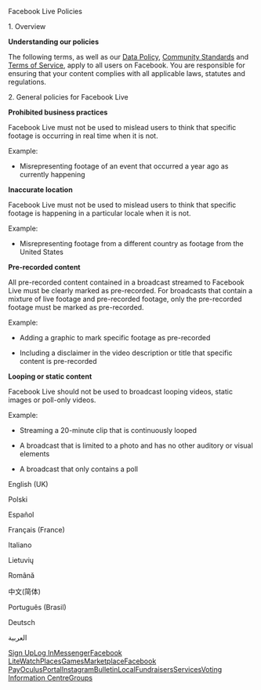Facebook Live Policies

1\. Overview

**Understanding our policies**

The following terms, as well as our [Data Policy](https://www.facebook.com/about/privacy/), [Community Standards](https://www.facebook.com/communitystandards/) and [Terms of Service](https://www.facebook.com/legal/terms), apply to all users on Facebook. You are responsible for ensuring that your content complies with all applicable laws, statutes and regulations.

2\. General policies for Facebook Live

**Prohibited business practices**

Facebook Live must not be used to mislead users to think that specific footage is occurring in real time when it is not.

Example:

*   Misrepresenting footage of an event that occurred a year ago as currently happening

**Inaccurate location**

Facebook Live must not be used to mislead users to think that specific footage is happening in a particular locale when it is not.

Example:

*   Misrepresenting footage from a different country as footage from the United States

**Pre-recorded content**

All pre-recorded content contained in a broadcast streamed to Facebook Live must be clearly marked as pre-recorded. For broadcasts that contain a mixture of live footage and pre-recorded footage, only the pre-recorded footage must be marked as pre-recorded.

Example:

*   Adding a graphic to mark specific footage as pre-recorded

*   Including a disclaimer in the video description or title that specific content is pre-recorded

**Looping or static content**

Facebook Live should not be used to broadcast looping videos, static images or poll-only videos.

Example:

*   Streaming a 20-minute clip that is continuously looped

*   A broadcast that is limited to a photo and has no other auditory or visual elements

*   A broadcast that only contains a poll

English (UK)

Polski

Español

Français (France)

Italiano

Lietuvių

Română

中文(简体)

Português (Brasil)

Deutsch

العربية

[Sign Up](https://www.facebook.com/reg/)[Log In](https://www.facebook.com/login/)[Messenger](https://l.facebook.com/l.php?u=https%3A%2F%2Fmessenger.com%2F&h=AT0CEXl-q0dPllJPbJMr3inJhPuvjRItHdecPrNoEzPmTIhFoVEpG6eficra_tN9BRj7OkXFwwNPxyPWf5VcQqNQUbQAaVGPLgWvTB1CTfRSCDKr_Y3L_oAQ08Jis-QkLIMozV_cnop10gdbmUOHMF36NTxeZN8J65DDrw)[Facebook Lite](https://www.facebook.com/lite/)[Watch](https://en-gb.facebook.com/watch/)[Places](https://www.facebook.com/places/)[Games](https://www.facebook.com/games/)[Marketplace](https://www.facebook.com/marketplace/)[Facebook Pay](https://pay.facebook.com/)[Oculus](https://l.facebook.com/l.php?u=https%3A%2F%2Fwww.oculus.com%2F&h=AT0CEXl-q0dPllJPbJMr3inJhPuvjRItHdecPrNoEzPmTIhFoVEpG6eficra_tN9BRj7OkXFwwNPxyPWf5VcQqNQUbQAaVGPLgWvTB1CTfRSCDKr_Y3L_oAQ08Jis-QkLIMozV_cnop10gdbmUOHMF36NTxeZN8J65DDrw)[Portal](https://portal.facebook.com/)[Instagram](https://l.facebook.com/l.php?u=https%3A%2F%2Fwww.instagram.com%2F&h=AT0CEXl-q0dPllJPbJMr3inJhPuvjRItHdecPrNoEzPmTIhFoVEpG6eficra_tN9BRj7OkXFwwNPxyPWf5VcQqNQUbQAaVGPLgWvTB1CTfRSCDKr_Y3L_oAQ08Jis-QkLIMozV_cnop10gdbmUOHMF36NTxeZN8J65DDrw)[Bulletin](https://www.bulletin.com/)[Local](https://www.facebook.com/local/lists/245019872666104/)[Fundraisers](https://www.facebook.com/fundraisers/)[Services](https://www.facebook.com/biz/directory/)[Voting Information Centre](https://www.facebook.com/votinginformationcenter/?entry_point=c2l0ZQ%3D%3D)[Groups](https://www.facebook.com/groups/explore/)